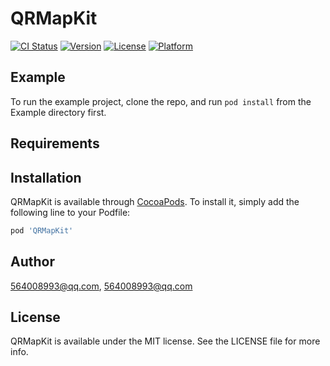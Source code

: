 # QRMapKit

[![CI Status](https://img.shields.io/travis/564008993@qq.com/QRMapKit.svg?style=flat)](https://travis-ci.org/564008993@qq.com/QRMapKit)
[![Version](https://img.shields.io/cocoapods/v/QRMapKit.svg?style=flat)](https://cocoapods.org/pods/QRMapKit)
[![License](https://img.shields.io/cocoapods/l/QRMapKit.svg?style=flat)](https://cocoapods.org/pods/QRMapKit)
[![Platform](https://img.shields.io/cocoapods/p/QRMapKit.svg?style=flat)](https://cocoapods.org/pods/QRMapKit)

## Example

To run the example project, clone the repo, and run `pod install` from the Example directory first.

## Requirements

## Installation

QRMapKit is available through [CocoaPods](https://cocoapods.org). To install
it, simply add the following line to your Podfile:

```ruby
pod 'QRMapKit'
```

## Author

564008993@qq.com, 564008993@qq.com

## License

QRMapKit is available under the MIT license. See the LICENSE file for more info.
